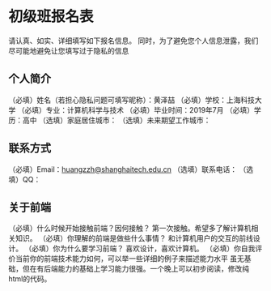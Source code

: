 # 初级班报名表

请认真、如实、详细填写如下报名信息。
同时，为了避免您个人信息泄露，我们尽可能地避免让您填写过于隐私的信息

## 个人简介

（必填）姓名（若担心隐私问题可填写昵称）：黄泽喆
（必填）学校：上海科技大学
（必填）专业：计算机科学与技术
（必填）毕业时间：2019年7月
（必填）学历：高中
（选填）家庭居住城市：
（选填）未来期望工作城市：

## 联系方式

（必填）Email：huangzzh@shanghaitech.edu.cn
（选填）联系电话：
（选填）QQ：

## 关于前端

（必填）什么时候开始接触前端？因何接触？
第一次接触。希望多了解计算机相关知识。
（必填）你理解的前端是做些什么事情？
和计算机用户的交互的前线设计。
（必填）你为什么要学习前端？
喜欢设计，喜欢计算机。
（必填）你自我评价当前你的前端技术能力如何，可以举一些详细的例子来描述能力水平
虽无基础，但在有后端能力的基础上学习能力很强。一个晚上可以初步阅读，修改纯html的代码。
